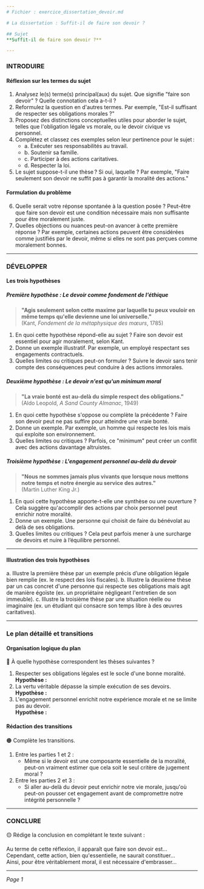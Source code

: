 ```yaml
---
# Fichier : exercice_dissertation_devoir.md

# La dissertation : Suffit-il de faire son devoir ?

## Sujet
**Suffit-il de faire son devoir ?**

---
```


### INTRODUIRE

#### Réflexion sur les termes du sujet

1. Analysez le(s) terme(s) principal(aux) du sujet. Que signifie "faire son devoir" ? Quelle connotation cela a-t-il ? 
2. Reformulez la question en d'autres termes. Par exemple, "Est-il suffisant de respecter ses obligations morales ?"
3. Proposez des distinctions conceptuelles utiles pour aborder le sujet, telles que l'obligation légale vs morale, ou le devoir civique vs personnel.
4. Complétez et classez ces exemples selon leur pertinence pour le sujet :
   - a. Exécuter ses responsabilités au travail.
   - b. Soutenir sa famille.
   - c. Participer à des actions caritatives.
   - d. Respecter la loi.
5. Le sujet suppose-t-il une thèse ? Si oui, laquelle ? Par exemple, "Faire seulement son devoir ne suffit pas à garantir la moralité des actions."

#### Formulation du problème

6. Quelle serait votre réponse spontanée à la question posée ? Peut-être que faire son devoir est une condition nécessaire mais non suffisante pour être moralement juste.
7. Quelles objections ou nuances peut-on avancer à cette première réponse ? Par exemple, certaines actions peuvent être considérées comme justifiés par le devoir, même si elles ne sont pas perçues comme moralement bonnes.

---

### DÉVELOPPER

#### Les trois hypothèses

##### Première hypothèse : Le devoir comme fondement de l'éthique

> **"Agis seulement selon cette maxime par laquelle tu peux vouloir en même temps qu'elle devienne une loi universelle."**  
> (Kant, *Fondement de la métaphysique des mœurs*, 1785)

1. En quoi cette hypothèse répond-elle au sujet ? Faire son devoir est essentiel pour agir moralement, selon Kant.
2. Donne un exemple illustratif. Par exemple, un employé respectant ses engagements contractuels.
3. Quelles limites ou critiques peut-on formuler ? Suivre le devoir sans tenir compte des conséquences peut conduire à des actions immorales.

##### Deuxième hypothèse : Le devoir n'est qu'un minimum moral

> **"La vraie bonté est au-delà du simple respect des obligations."**  
> (Aldo Leopold, *A Sand County Almanac*, 1949)

1. En quoi cette hypothèse s'oppose ou complète la précédente ? Faire son devoir peut ne pas suffire pour atteindre une vraie bonté.
2. Donne un exemple. Par exemple, un homme qui respecte les lois mais qui exploite son environnement.
3. Quelles limites ou critiques ? Parfois, ce "minimum" peut créer un conflit avec des actions davantage altruistes.

##### Troisième hypothèse : L'engagement personnel au-delà du devoir

> **"Nous ne sommes jamais plus vivants que lorsque nous mettons notre temps et notre énergie au service des autres."**  
> (Martin Luther King Jr.)

1. En quoi cette hypothèse apporte-t-elle une synthèse ou une ouverture ? Cela suggère qu'accomplir des actions par choix personnel peut enrichir notre moralité.
2. Donne un exemple. Une personne qui choisit de faire du bénévolat au delà de ses obligations.
3. Quelles limites ou critiques ? Cela peut parfois mener à une surcharge de devoirs et nuire à l’équilibre personnel.

---

#### Illustration des trois hypothèses

a. Illustre la première thèse par un exemple précis d’une obligation légale bien remplie (ex. le respect des lois fiscales).
b. Illustre la deuxième thèse par un cas concret d'une personne qui respecte ses obligations mais agit de manière égoïste (ex. un propriétaire négligeant l'entretien de son immeuble).
c. Illustre la troisième thèse par une situation réelle ou imaginaire (ex. un étudiant qui consacre son temps libre à des œuvres caritatives).

---

### Le plan détaillé et transitions

#### Organisation logique du plan

🔴 À quelle hypothèse correspondent les thèses suivantes ?

1. Respecter ses obligations légales est le socle d'une bonne moralité.  
   **Hypothèse :**
2. La vertu véritable dépasse la simple exécution de ses devoirs.  
   **Hypothèse :**
3. L'engagement personnel enrichit notre expérience morale et ne se limite pas au devoir.  
   **Hypothèse :**

#### Rédaction des transitions

🟠 Complète les transitions.

1. Entre les parties 1 et 2 :  
   - Même si le devoir est une composante essentielle de la moralité, peut-on vraiment estimer que cela soit le seul critère de jugement moral ?
2. Entre les parties 2 et 3 :  
   - Si aller au-delà du devoir peut enrichir notre vie morale, jusqu'où peut-on pousser cet engagement avant de compromettre notre intégrité personnelle ?

---

### CONCLURE

🟡 Rédige la conclusion en complétant le texte suivant :

Au terme de cette réflexion, il apparaît que faire son devoir est…  
Cependant, cette action, bien qu'essentielle, ne saurait constituer…  
Ainsi, pour être véritablement moral, il est nécessaire d'embrasser…  

--- 

*Page 1*